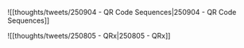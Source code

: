 ![[thoughts/tweets/250904 - QR Code Sequences|250904 - QR Code Sequences]]

![[thoughts/tweets/250805 - QRx|250805 - QRx]]